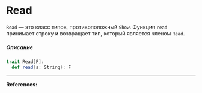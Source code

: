 # Read

`Read` — это класс типов, противоположный `Show`. 
Функция `read` принимает строку и возвращает тип, который является членом `Read`.

##### Описание

```scala
trait Read[F]:
  def read(s: String): F
```


---

**References:**
